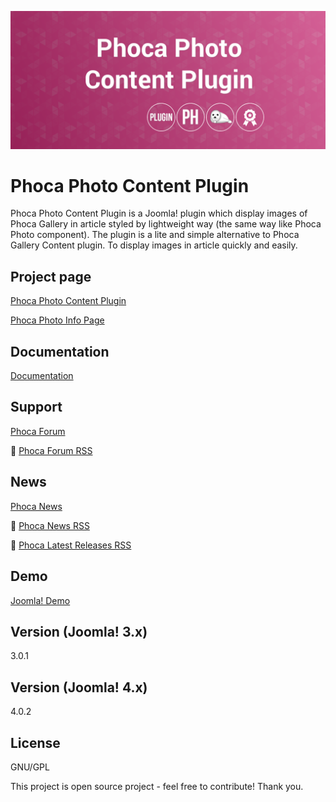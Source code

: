 



![Phoca Photo Content Plugin](https://github.com/PhocaCz/PhocaPhotoPlugin/blob/master/phocaphoto.png?raw=true)

# Phoca Photo Content Plugin



Phoca Photo Content Plugin is a Joomla! plugin which display images of Phoca Gallery in article styled by lightweight way (the same way like Phoca Photo component). The plugin is a lite and simple alternative to Phoca Gallery Content plugin. To display images in article quickly and easily.



## Project page

[Phoca Photo Content Plugin](https://www.phoca.cz/phoca-photo-content-plugin)

[Phoca Photo Info Page](https://www.phoca.cz/project/phocaphoto-joomla-gallery)



## Documentation

[Documentation](https://www.phoca.cz/documentation/category/130-phoca-photo-plugin)





## Support

[Phoca Forum](https://www.phoca.cz/forum)

:bell: [Phoca Forum RSS](https://www.phoca.cz/forum/app.php/feed)



## News

[Phoca News](https://www.phoca.cz/news)

:bell: [Phoca News RSS](https://www.phoca.cz/news?format=feed&type=rss)

:bell: [Phoca Latest Releases RSS](https://www.phoca.cz/download/feed/111?format=feed&type=rss)



## Demo

[Joomla! Demo](https://www.phoca.cz/phocacart/)



## Version (Joomla! 3.x)

3.0.1

## Version (Joomla! 4.x)

4.0.2



## License

GNU/GPL



This project is open source project - feel free to contribute! Thank you.
